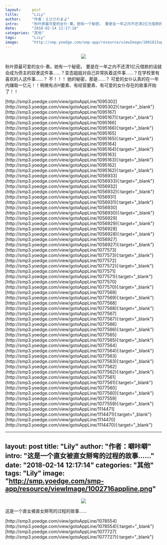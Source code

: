 ```yaml
---
layout:     post
title:      "LiLy"
author:     "作者：えびさわまよ"
intro:      "秋叶原最可爱的女仆·奏。她有一个秘密。 要是在一年之内不还清1亿元借款的话就会成为债主的奴隶这件事……？变态姐姐对自己异常执着这件事……？在学校里有喜欢的人这件事……？ 不！！！ 她的秘密，那是……？ 可爱的女仆认真的在一年内赚取一亿元！！稍微有点H要素、有经营要素、有可爱的女仆存在的故事开始了！！"
date:       "2018-02-14 12:17:18"
categories: "其他"
tags:       "LiLy"
image:      "http://smp.yoedge.com/smp-app/resource/viewImage/1001813appline.png"
---
```

<div style="text-align: center">
<p><img src="http://smp.yoedge.com/smp-app/resource/viewImage/1001813appline.png"/></p>
</div>
<p class="post-meta">
<span>秋叶原最可爱的女仆·奏。她有一个秘密。 要是在一年之内不还清1亿元借款的话就会成为债主的奴隶这件事……？变态姐姐对自己异常执着这件事……？在学校里有喜欢的人这件事……？ 不！！！ 她的秘密，那是……？ 可爱的女仆认真的在一年内赚取一亿元！！稍微有点H要素、有经营要素、有可爱的女仆存在的故事开始了！！</span>
</p>
[http://smp3.yoedge.com/view/gotoAppLine/1095302](http://smp3.yoedge.com/view/gotoAppLine/1095302){:target="_blank"}
[http://smp3.yoedge.com/view/gotoAppLine/1095167](http://smp3.yoedge.com/view/gotoAppLine/1095167){:target="_blank"}
[http://smp3.yoedge.com/view/gotoAppLine/1095166](http://smp3.yoedge.com/view/gotoAppLine/1095166){:target="_blank"}
[http://smp3.yoedge.com/view/gotoAppLine/1095165](http://smp3.yoedge.com/view/gotoAppLine/1095165){:target="_blank"}
[http://smp3.yoedge.com/view/gotoAppLine/1095164](http://smp3.yoedge.com/view/gotoAppLine/1095164){:target="_blank"}
[http://smp3.yoedge.com/view/gotoAppLine/1095163](http://smp3.yoedge.com/view/gotoAppLine/1095163){:target="_blank"}
[http://smp3.yoedge.com/view/gotoAppLine/1095162](http://smp3.yoedge.com/view/gotoAppLine/1095162){:target="_blank"}
[http://smp3.yoedge.com/view/gotoAppLine/1056933](http://smp3.yoedge.com/view/gotoAppLine/1056933){:target="_blank"}
[http://smp3.yoedge.com/view/gotoAppLine/1056932](http://smp3.yoedge.com/view/gotoAppLine/1056932){:target="_blank"}
[http://smp3.yoedge.com/view/gotoAppLine/1056931](http://smp3.yoedge.com/view/gotoAppLine/1056931){:target="_blank"}
[http://smp3.yoedge.com/view/gotoAppLine/1056930](http://smp3.yoedge.com/view/gotoAppLine/1056930){:target="_blank"}
[http://smp3.yoedge.com/view/gotoAppLine/1056929](http://smp3.yoedge.com/view/gotoAppLine/1056929){:target="_blank"}
[http://smp3.yoedge.com/view/gotoAppLine/1056928](http://smp3.yoedge.com/view/gotoAppLine/1056928){:target="_blank"}
[http://smp3.yoedge.com/view/gotoAppLine/1056927](http://smp3.yoedge.com/view/gotoAppLine/1056927){:target="_blank"}
[http://smp3.yoedge.com/view/gotoAppLine/1077573](http://smp3.yoedge.com/view/gotoAppLine/1077573){:target="_blank"}
[http://smp3.yoedge.com/view/gotoAppLine/1077572](http://smp3.yoedge.com/view/gotoAppLine/1077572){:target="_blank"}
[http://smp3.yoedge.com/view/gotoAppLine/1077571](http://smp3.yoedge.com/view/gotoAppLine/1077571){:target="_blank"}
[http://smp3.yoedge.com/view/gotoAppLine/1077570](http://smp3.yoedge.com/view/gotoAppLine/1077570){:target="_blank"}
[http://smp3.yoedge.com/view/gotoAppLine/1077569](http://smp3.yoedge.com/view/gotoAppLine/1077569){:target="_blank"}
[http://smp3.yoedge.com/view/gotoAppLine/1077568](http://smp3.yoedge.com/view/gotoAppLine/1077568){:target="_blank"}
[http://smp3.yoedge.com/view/gotoAppLine/1077567](http://smp3.yoedge.com/view/gotoAppLine/1077567){:target="_blank"}
[http://smp3.yoedge.com/view/gotoAppLine/1077566](http://smp3.yoedge.com/view/gotoAppLine/1077566){:target="_blank"}
[http://smp3.yoedge.com/view/gotoAppLine/1077565](http://smp3.yoedge.com/view/gotoAppLine/1077565){:target="_blank"}
[http://smp3.yoedge.com/view/gotoAppLine/1077564](http://smp3.yoedge.com/view/gotoAppLine/1077564){:target="_blank"}
[http://smp3.yoedge.com/view/gotoAppLine/1077563](http://smp3.yoedge.com/view/gotoAppLine/1077563){:target="_blank"}
[http://smp3.yoedge.com/view/gotoAppLine/1077562](http://smp3.yoedge.com/view/gotoAppLine/1077562){:target="_blank"}
[http://smp3.yoedge.com/view/gotoAppLine/1077561](http://smp3.yoedge.com/view/gotoAppLine/1077561){:target="_blank"}
[http://smp3.yoedge.com/view/gotoAppLine/1077560](http://smp3.yoedge.com/view/gotoAppLine/1077560){:target="_blank"}
[http://smp3.yoedge.com/view/gotoAppLine/1077559](http://smp3.yoedge.com/view/gotoAppLine/1077559){:target="_blank"}
[http://smp3.yoedge.com/view/gotoAppLine/1114471](http://smp3.yoedge.com/view/gotoAppLine/1114471){:target="_blank"}
[http://smp3.yoedge.com/view/gotoAppLine/1114470](http://smp3.yoedge.com/view/gotoAppLine/1114470){:target="_blank"}


---
layout:     post
title:      "Lily"
author:     "作者：噼咔噼"
intro:      "这是一个直女被直女掰弯的过程的故事……"
date:       "2018-02-14 12:17:14"
categories: "其他"
tags:       "Lily"
image:      "http://smp.yoedge.com/smp-app/resource/viewImage/1002716appline.png"
---
<div style="text-align: center">
<p><img src="http://smp.yoedge.com/smp-app/resource/viewImage/1002716appline.png"/></p>
</div>
<p class="post-meta">
<span>这是一个直女被直女掰弯的过程的故事……</span>
</p>
[http://smp3.yoedge.com/view/gotoAppLine/1078554](http://smp3.yoedge.com/view/gotoAppLine/1078554){:target="_blank"}
[http://smp3.yoedge.com/view/gotoAppLine/1077727](http://smp3.yoedge.com/view/gotoAppLine/1077727){:target="_blank"}


